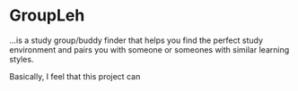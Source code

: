 # GroupLeh
...is a study group/buddy finder that helps you find the perfect study environment and pairs you with someone or someones with similar learning styles.

Basically, I feel that this project can